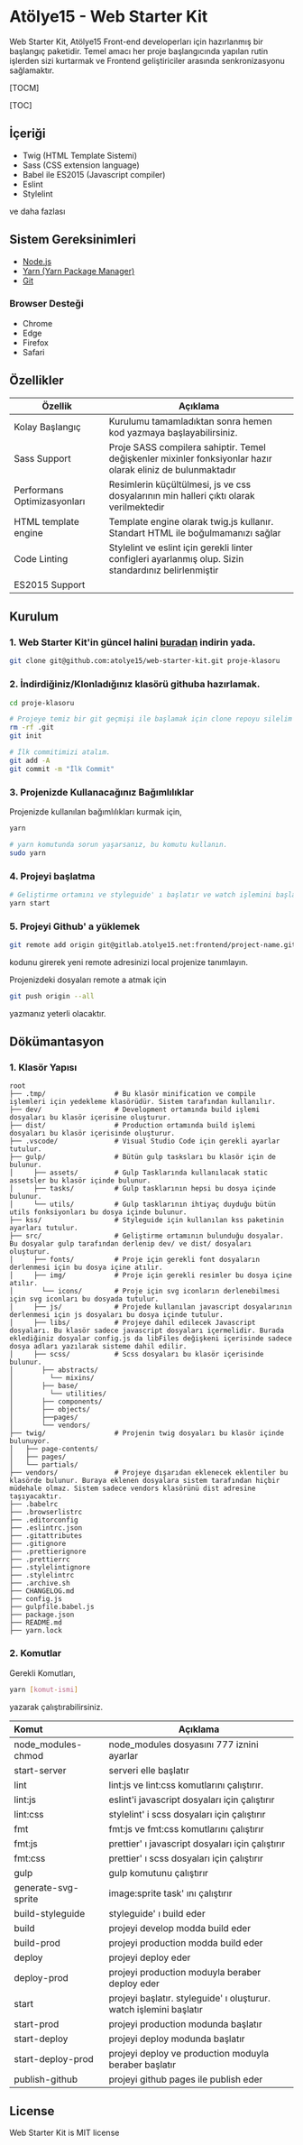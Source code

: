 # Atölye15 - Web Starter Kit

Web Starter Kit, Atölye15 Front-end developerları için hazırlanmış bir başlangıç paketidir. Temel amacı her proje başlangıcında yapılan rutin işlerden sizi kurtarmak ve Frontend geliştiriciler arasında senkronizasyonu sağlamaktır.

[TOCM]

[TOC]

## İçeriği

- Twig (HTML Template Sistemi)
- Sass (CSS extension language)
- Babel ile ES2015 (Javascript compiler)
- Eslint
- Stylelint

ve daha fazlası

## Sistem Gereksinimleri

- [Node.js](http://nodejs.org/)
- [Yarn (Yarn Package Manager)](https://yarnpkg.com/lang/en/)
- [Git](http://git-scm.com/)

### Browser Desteği

- Chrome
- Edge
- Firefox
- Safari

## Özellikler

| Özellik                     | Açıklama                                                                                                    |
| --------------------------- | ----------------------------------------------------------------------------------------------------------- |
| Kolay Başlangıç             | Kurulumu tamamladıktan sonra hemen kod yazmaya başlayabilirsiniz.                                           |
| Sass Support                | Proje SASS compilera sahiptir. Temel değişkenler mixinler fonksiyonlar hazır olarak eliniz de bulunmaktadır |
| Performans Optimizasyonları | Resimlerin küçültülmesi, js ve css dosyalarının min halleri çıktı olarak verilmektedir                      |
| HTML template engine        | Template engine olarak twig.js kullanır. Standart HTML ile boğulmamanızı sağlar                             |
| Code Linting                | Stylelint ve eslint için gerekli linter configleri ayarlanmış olup. Sizin standardınız belirlenmiştir       |
| ES2015 Support              |                                                                                                             |

## Kurulum

### 1. Web Starter Kit'in güncel halini [buradan](https://github.com/atolye15/web-starter-kit) indirin yada.

```bash
git clone git@github.com:atolye15/web-starter-kit.git proje-klasoru
```

### 2. İndirdiğiniz/Klonladığınız klasörü githuba hazırlamak.

```bash
cd proje-klasoru

# Projeye temiz bir git geçmişi ile başlamak için clone repoyu silelim ve tekrar oluşturalım.
rm -rf .git
git init

# İlk commitimizi atalım.
git add -A
git commit -m "İlk Commit"
```

### 3. Projenizde Kullanacağınız Bağımlılıklar

Projenizde kullanılan bağımlılıkları kurmak için,

```bash
yarn

# yarn komutunda sorun yaşarsanız, bu komutu kullanın.
sudo yarn
```

### 4. Projeyi başlatma

```bash
# Geliştirme ortamını ve styleguide' ı başlatır ve watch işlemini başlatır.
yarn start
```

### 5. Projeyi Github' a yüklemek

```bash
git remote add origin git@gitlab.atolye15.net:frontend/project-name.git
```

kodunu girerek yeni remote adresinizi local projenize tanımlayın.

Projenizdeki dosyaları remote a atmak için

```bash
git push origin --all
```

yazmanız yeterli olacaktır.

## Dökümantasyon

### 1. Klasör Yapısı

```
root
├── .tmp/                 # Bu klasör minification ve compile işlemleri için yedekleme klasörüdür. Sistem tarafından kullanılır.
├── dev/                  # Development ortamında build işlemi dosyaları bu klasör içerisine oluşturur.
├── dist/                 # Production ortamında build işlemi dosyaları bu klasör içerisinde oluşturur.
├── .vscode/              # Visual Studio Code için gerekli ayarlar tutulur.
├── gulp/                 # Bütün gulp tasksları bu klasör için de bulunur.
│     ├── assets/         # Gulp Tasklarında kullanılacak static assetsler bu klasör içinde bulunur.
│     ├── tasks/          # Gulp tasklarının hepsi bu dosya içinde bulunur.
│     └── utils/          # Gulp tasklarının ihtiyaç duyduğu bütün utils fonksiyonları bu dosya içinde bulunur.
├── kss/                  # Styleguide için kullanılan kss paketinin ayarları tutulur.
├── src/                  # Geliştirme ortamının bulunduğu dosyalar. Bu dosyalar gulp tarafından derlenip dev/ ve dist/ dosyaları oluşturur.
│     ├── fonts/          # Proje için gerekli font dosyaların derlenmesi için bu dosya içine atılır.
│     ├── img/            # Proje için gerekli resimler bu dosya içine atılır.
│       └── icons/        # Proje için svg iconların derlenebilmesi için svg iconları bu dosyada tutulur.
│     ├── js/             # Projede kullanılan javascript dosyalarının derlenmesi için js dosyaları bu dosya içinde tutulur.
│     ├── libs/           # Projeye dahil edilecek Javascript dosyaları. Bu klasör sadece javascript dosyaları içermelidir. Burada eklediğiniz dosyalar config.js da libFiles değişkeni içerisinde sadece dosya adları yazılarak sisteme dahil edilir.
│     ├── scss/           # Scss dosyaları bu klasör içerisinde bulunur.
│       ├── abstracts/
│         └── mixins/
│       ├── base/
│         └── utilities/
│       ├── components/
│       ├── objects/
│       ├──pages/
│       └── vendors/
├── twig/                 # Projenin twig dosyaları bu klasör içinde bulunuyor.
│   ├── page-contents/
│   ├── pages/
│   └── partials/
├── vendors/              # Projeye dışarıdan eklenecek eklentiler bu klasörde bulunur. Buraya eklenen dosyalara sistem tarafından hiçbir müdehale olmaz. Sistem sadece vendors klasörünü dist adresine taşıyacaktır.
├── .babelrc
├── .browserlistrc
├── .editorconfig
├── .eslintrc.json
├── .gitattributes
├── .gitignore
├── .prettierignore
├── .prettierrc
├── .stylelintignore
├── .stylelintrc
├── .archive.sh
├── CHANGELOG.md
├── config.js
├── gulpfile.babel.js
├── package.json
├── README.md
├── yarn.lock
```

### 2. Komutlar

Gerekli Komutları,

```bash
yarn [komut-ismi]
```

yazarak çalıştırabilirsiniz.

| Komut               | Açıklama                                                           |
| :------------------ | ------------------------------------------------------------------ |
| node_modules-chmod  | node_modules dosyasını 777 iznini ayarlar                          |
| start-server        | serveri elle başlatır                                              |
| lint                | lint:js ve lint:css komutlarını çalıştırır.                        |
| lint:js             | eslint'i javascript dosyaları için çalıştırır                      |
| lint:css            | stylelint' i scss dosyaları için çalıştırır                        |
| fmt                 | fmt:js ve fmt:css komutlarını çalıştırır                           |
| fmt:js              | prettier' ı javascript dosyaları için çalıştırır                   |
| fmt:css             | prettier' ı scss dosyaları için çalıştırır                         |
| gulp                | gulp komutunu çalıştırır                                           |
| generate-svg-sprite | image:sprite task' ını çalıştırır                                  |
| build-styleguide    | styleguide' ı build eder                                           |
| build               | projeyi develop modda build eder                                   |
| build-prod          | projeyi production modda build eder                                |
| deploy              | projeyi deploy eder                                                |
| deploy-prod         | projeyi production moduyla beraber deploy eder                     |
| start               | projeyi başlatır. styleguide' ı oluşturur. watch işlemini başlatır |
| start-prod          | projeyi production modunda başlatır                                |
| start-deploy        | projeyi deploy modunda başlatır                                    |
| start-deploy-prod   | projeyi deploy ve production moduyla beraber başlatır              |
| publish-github      | projeyi github pages ile publish eder                              |

## License

Web Starter Kit is MIT license

